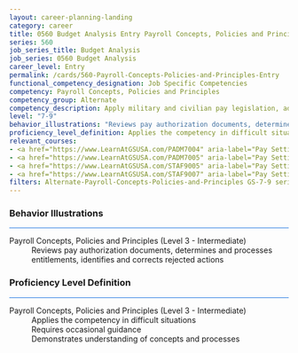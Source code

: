 ```yaml
---
layout: career-planning-landing
category: career
title: 0560 Budget Analysis Entry Payroll Concepts, Policies and Principles
series: 560
job_series_title: Budget Analysis
job_series: 0560 Budget Analysis
career_level: Entry
permalink: /cards/560-Payroll-Concepts-Policies-and-Principles-Entry
functional_competency_designation: Job Specific Competencies
competency: Payroll Concepts, Policies and Principles
competency_group: Alternate
competency_description: Apply military and civilian pay legislation, administrative and regulatory requirements, laws and policies governing military and civilian pay activities and processes
level: "7-9"
behavior_illustrations: "Reviews pay authorization documents, determines and processes entitlements, identifies and corrects rejected actions"
proficiency_level_definition: Applies the competency in difficult situations ? Requires occasional guidance ? Demonstrates understanding of concepts and processes
relevant_courses: 
- <a href="https://www.LearnAtGSUSA.com/PADM7004" aria-label="Pay Setting for FWS Positions (PADM7001), GSU - https://www.LearnAtGSUSA.com/PADM7004">Pay Setting for FWS Positions (PADM7001), GSU</a>
- <a href="https://www.LearnAtGSUSA.com/PADM7005" aria-label="Pay Setting for GS Positions (PADM7002), GSU - https://www.LearnAtGSUSA.com/PADM7005">Pay Setting for GS Positions (PADM7002), GSU</a>
- <a href="https://www.LearnAtGSUSA.com/STAF9005" aria-label="Pay Setting&#58; General Schedule (STAF9002), GSU - https://www.LearnAtGSUSA.com/STAF9005">Pay Setting&#58; General Schedule (STAF9002), GSU</a>
- <a href="https://www.LearnAtGSUSA.com/STAF9007" aria-label="Pay Setting&#58; Federal Wage System (STAF9004), GSU - https://www.LearnAtGSUSA.com/STAF9007">Pay Setting&#58; Federal Wage System (STAF9004), GSU</a>
filters: Alternate-Payroll-Concepts-Policies-and-Principles GS-7-9 series-0560
---
```


<div class="desktop:grid-col-6 margin-y-3">
  <div class="border-top-2 bg-white padding-3 shadow-5 height-full members-hover border-1px button-border border-top-blue radius-lg card-text-color">
    <h3>Behavior Illustrations</h3>
    <hr style="background-color: #1b74e0 !important;"/>
    <dl class="text-base card-content-color"><dt>Payroll Concepts, Policies and Principles (Level 3 - Intermediate)</dt><dd>Reviews pay authorization documents, determines and processes entitlements, identifies and corrects rejected actions</dd></dl>
  </div>
</div>
<div class="desktop:grid-col-6 margin-y-3">
  <div class="border-top-2 bg-white padding-3 shadow-5 height-full members-hover border-1px button-border border-top-blue radius-lg card-text-color">
    <h3>Proficiency Level Definition</h3>
     <hr style="background-color: #1b74e0 !important;"/>
    <dl class="text-base card-content-color"><dt>Payroll Concepts, Policies and Principles (Level 3 - Intermediate)</dt><dd>Applies the competency in difficult situations </dd><dd> Requires occasional guidance </dd><dd> Demonstrates understanding of concepts and processes</dd></dl>
  </div>
</div>
